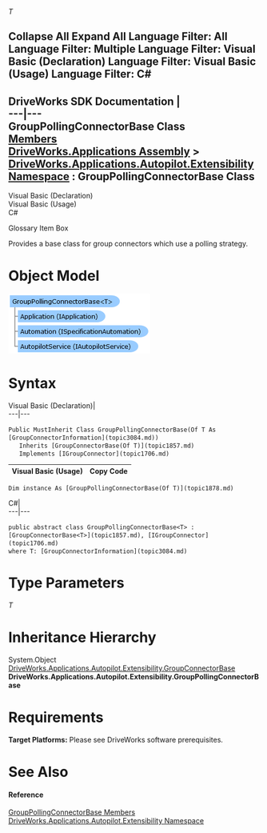 _T_
    

Collapse All Expand All Language Filter: All  Language Filter: Multiple  Language Filter: Visual Basic (Declaration) Language Filter: Visual Basic (Usage) Language Filter: C#  
---  
DriveWorks SDK Documentation  |   
---|---  
GroupPollingConnectorBase<T> Class   
[Members](topic1879.md)   
[DriveWorks.Applications Assembly](topic13.md) > [DriveWorks.Applications.Autopilot.Extensibility Namespace](topic1633.md) : GroupPollingConnectorBase<T> Class  
---  
  
Visual Basic (Declaration)    
Visual Basic (Usage)    
C# 

Glossary Item Box

Provides a base class for group connectors which use a polling strategy. 

# Object Model

![](dotnetdiagramimages/image63.png)

# Syntax

Visual Basic (Declaration)|   
---|---  
      
    
    Public MustInherit Class GroupPollingConnectorBase(Of T As [GroupConnectorInformation](topic3084.md)) 
       Inherits [GroupConnectorBase(Of T)](topic1857.md)
       Implements [IGroupConnector](topic1706.md)   
  
Visual Basic (Usage)| Copy Code  
---|---  
      
    
    Dim instance As [GroupPollingConnectorBase(Of T)](topic1878.md)  
  
C#|   
---|---  
      
    
    public abstract class GroupPollingConnectorBase<T> : [GroupConnectorBase<T>](topic1857.md), [IGroupConnector](topic1706.md)  
    where T: [GroupConnectorInformation](topic3084.md)  
  
# Type Parameters

_T_
    

# Inheritance Hierarchy

System.Object  
[DriveWorks.Applications.Autopilot.Extensibility.GroupConnectorBase<T>](topic1857.md)  
**DriveWorks.Applications.Autopilot.Extensibility.GroupPollingConnectorBase <T>**  


# Requirements

**Target Platforms:** Please see DriveWorks software prerequisites.

# See Also

#### Reference

[GroupPollingConnectorBase<T> Members](topic1879.md)   
[DriveWorks.Applications.Autopilot.Extensibility Namespace](topic1633.md)


